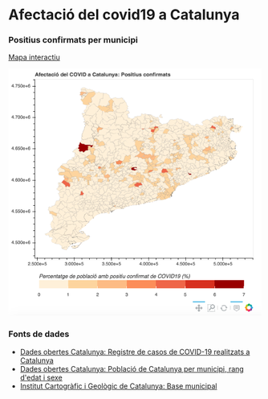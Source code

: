 # Afectació del covid19 a Catalunya

### Positius confirmats per municipi

[Mapa interactiu](https://storage.googleapis.com/covid19catalunya/PositiusperMunicipi.html)

[![Mapa positius per municipi](PositiusCovid19perMunicipi.png)](https://storage.googleapis.com/covid19catalunya/PositiusperMunicipi.html)

### Fonts de dades

* [Dades obertes Catalunya: Registre de casos de COVID-19 realitzats a Catalunya](https://analisi.transparenciacatalunya.cat/ca/Salut/Registre-de-casos-de-COVID-19-realitzats-a-Catalun/jj6z-iyrp)
* [Dades obertes Catalunya: Població de Catalunya per municipi, rang d'edat i sexe](https://analisi.transparenciacatalunya.cat/Demografia/Poblaci-de-Catalunya-per-municipi-rang-d-edat-i-se/b4rr-d25b)
* [Institut Cartogràfic i Geològic de Catalunya: Base municipal](https://www.icgc.cat/Administracio-i-empresa/Descarregues/Capes-de-geoinformacio/Base-municipal)
